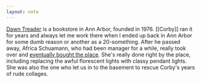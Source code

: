 ```yaml
---
layout: note
---
```


[Dawn Treader](https://shop.dawntreaderbooks.com/?page_id=17) is a bookstore in Ann Arbor, founded in 1976. [[Corby]] ran it for years and always let me work there when I ended up back in Ann Arbor for some dumb reason or another as a 20-something. After he passed away, Africa Schuamann, who had been manager for a while, really took over and [eventually bought the place](https://www.mlive.com/news/ann-arbor/2023/08/new-owner-of-dawn-treader-continues-legacy-for-longtime-ann-arbor-book-shop.html?outputType=amp). She's really done right by the place, including replacing the awful florescent lights with classy pendant lights. She was also the one who let us in to the basement to rescue Corby's years of rude collages. 